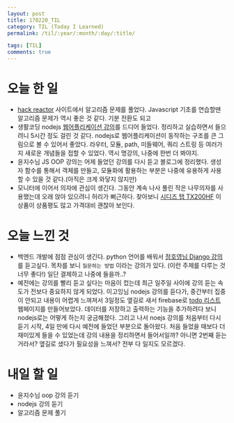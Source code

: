 ```yaml
---
layout: post
title: 170220_TIL
category: TIL (Today I Learned)
permalink: /til/:year/:month/:day/:title/

tags: [TIL]
comments: true
---
```

# 오늘 한 일
- [hack reactor](http://prep.hackreactor.com/) 사이트에서 알고리즘 문제를 풀었다. Javascript 기초를 연습할땐 알고리즘 문제가 역시 좋은 것 같다. 기분 전환도 되고
- 생활코딩 nodejs [웹어플리케이션 강의](https://opentutorials.org/course/2136/11950)를 드디어 들었다. 정리하고 실습하면서 들으려니 5시간 정도 걸린 것 같다. nodejs로 웹어플리케이션이 동작하는 구조를 큰 그림으로 볼 수 있어서 좋았다. 라우터, 모듈, path, 미들웨어, 쿼리 스트링 등 여러가지 새로운 개념들을 접할 수 있었다. 역시 명강의, 나중에 한번 더 봐야지.
- 윤지수님 JS OOP 강의는 어제 들었던 강의를 다시 듣고 블로그에 정리했다. 생성자 함수를 통해서 객체를 만들고, 모듈화에 활용하는 부분은 나중에 유용하게 사용할 수 있을 것 같다.(아직은 크게 와닿지 않지만)
- 모니터에 이어서 의자에 관심이 생긴다. 그동안 계속 나사 풀린 작은 나무의자를 사용했는데 오래 앉아 있으려니 허리가 뻐근하다. 찾아보니 [시디즈 탭 TX200HF](http://shopping.naver.com/detail/detail.nhn?nv_mid=9469724480&cat_id=50003683&frm=NVSHPRC&query=) 이 상품이 상품평도 많고 가격대비 괜찮아 보인다.

# 오늘 느낀 것
- 백엔드 개발에 점점 관심이 생긴다. python 언어를 배워서 [정호영님 Django 강의](https://www.inflearn.com/course/django-%ED%8C%8C%EC%9D%B4%EC%8D%AC-%EC%9E%A5%EA%B3%A0-%EA%B0%95%EC%A2%8C/) 를 듣고싶다. 목차를 보니 `질문하는 방법` 이라는 강의가 있다. (이런 주제를 다루는 것 너무 좋다!) 일단 결제하고 나중에 들을까..?
- 예전에는 강의를 빨리 듣고 싶다는 마음이 컸는데 최근 일주일 사이에 강의 듣는 속도가 전보다 중요하지 않게 되었다. 이고잉님 nodejs 강의를 듣다가, 중간부터 집중이 안되고 내용이 어렵게 느껴져서 3일정도 옆길로 새서 firebase로 [todo 리스트](https://simple-todolist.firebaseapp.com/) 웹페이지를 만들어보았다. 데이터를 저장하고 출력하는 기능을 추가하려다 보니 nodejs로는 어떻게 하는지 궁금해졌다. 그리고 나서 noejs 강의를 처음부터 다시 듣기 시작, 4일 만에 다시 예전에 들었던 부분으로 돌아왔다. 처음 들었을 때보다 더 재미있게 들을 수 있었는데 강의 내용을 정리하면서 들어서일까? 아니면 2번째 듣는 거라서? 옆길로 샜다가 필요성을 느껴서? 전부 다 일지도 모르겠다.

# 내일 할 일
- 윤지수님 oop 강의 듣기
- nodejs 강의 듣기
- 알고리즘 문제 풀기
